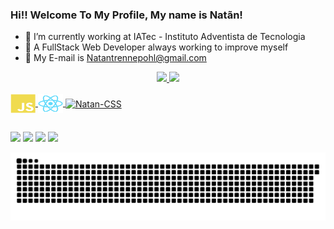 ### Hi!! Welcome To My Profile, My name is Natãn!


- 🔭 I’m currently working at IATec - Instituto Adventista de Tecnologia
- 🌱 A FullStack Web Developer always working to improve myself
- 💬 My E-mail is Natantrennepohl@gmail.com

<div align="center">
  <a href="https://github.com/NatanGtZ">
  <img height="180em" src="https://github-readme-stats.vercel.app/api?username=NatanGtZ&show_icons=true&theme=radical&include_all_commits=true&count_private=true"/>
  <img height="180em" src="https://github-readme-stats.vercel.app/api/top-langs/?username=NatanGtZ&layout=compact&langs_count=8&theme=tokyonight&count_private=true"/>
</div>
<div style="display: inline_block"><br>
  <img align="center" alt="Natan-Js" height="30" width="40" src="https://raw.githubusercontent.com/devicons/devicon/master/icons/javascript/javascript-plain.svg">
  <img align="center" alt="Natan-React" height="30" width="40" src="https://raw.githubusercontent.com/devicons/devicon/master/icons/react/react-original.svg">
  <img align="center" alt="Natan-CSS" height="30" width="40" src="https://raw.githubusercontent.com/devicons/devicon/tree/master/icons/csharp">
</div>
  
  ##
  
 <div>
    <a href="https://instagram.com/natangtz_" target="_blank"><img src="https://img.shields.io/badge/-Instagram-%23E4405F?style=for-the-badge&logo=instagram&logoColor=white" target="_blank"/></a>
   <a href="https://www.facebook.com/natan.trennepohl" target="_blank"><img src="https://img.shields.io/badge/Facebook-1877F2?style=for-the-badge&logo=facebook&logoColor=white" target="_blank"/></a>
    <a href = "mailto:natantrennepohl@gmail.com" target="_blank"><img src="https://img.shields.io/badge/Gmail-D14836?style=for-the-badge&logo=gmail&logoColor=white" target="_blank"/></a>
    <a href="https://www.linkedin.com/in/natan-trennepohl-0575881b4/" target="_blank"><img src="https://img.shields.io/badge/-LinkedIn-%230077B5?style=for-the-badge& logo=linkedin&logoColor=white" target="_blank"/></a> 
  </div>
  
  ![Snake animation](https://github.com/NatanGtZ/NatanGtZ/blob/output/github-contribution-grid-snake.svg)
